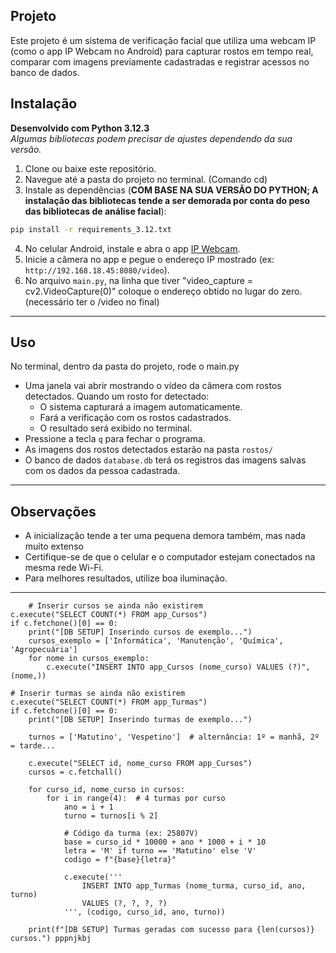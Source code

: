 ## Projeto

Este projeto é um sistema de verificação facial que utiliza uma webcam IP (como o app IP Webcam no Android) para capturar rostos em tempo real, comparar com imagens previamente cadastradas e registrar acessos no banco de dados.


## Instalação

**Desenvolvido com Python 3.12.3**  
*Algumas bibliotecas podem precisar de ajustes dependendo da sua versão.*


1. Clone ou baixe este repositório.
2. Navegue até a pasta do projeto no terminal. (Comando cd)
3. Instale as dependências (**COM BASE NA SUA VERSÃO DO PYTHON; A instalação das bibliotecas tende a ser demorada por conta do peso das bibliotecas de análise facial**):

```bash
pip install -r requirements_3.12.txt
```

4. No celular Android, instale e abra o app [IP Webcam](https://play.google.com/store/apps/details?id=com.pas.webcam).
5. Inicie a câmera no app e pegue o endereço IP mostrado (ex: `http://192.168.18.45:8080/video`).
6. No arquivo `main.py`, na linha que tiver "video_capture = cv2.VideoCapture(0)" coloque o endereço obtido no lugar do zero. (necessário ter o /video no final)

---

## Uso

No terminal, dentro da pasta do projeto, rode o main.py

- Uma janela vai abrir mostrando o vídeo da câmera com rostos detectados.
Quando um rosto for detectado:
   - O sistema capturará a imagem automaticamente.
   - Fará a verificação com os rostos cadastrados.
   - O resultado será exibido no terminal.
- Pressione a tecla `q` para fechar o programa.
- As imagens dos rostos detectados estarão na pasta `rostos/`
- O banco de dados `database.db` terá os registros das imagens salvas com os dados da pessoa cadastrada.

---

## Observações

- A inicialização tende a ter uma pequena demora também, mas nada muito extenso
- Certifique-se de que o celular e o computador estejam conectados na mesma rede Wi-Fi.
- Para melhores resultados, utilize boa iluminação.

---

        # Inserir cursos se ainda não existirem
    c.execute("SELECT COUNT(*) FROM app_Cursos")
    if c.fetchone()[0] == 0:
        print("[DB SETUP] Inserindo cursos de exemplo...")
        cursos_exemplo = ['Informática', 'Manutenção', 'Química', 'Agropecuária']
        for nome in cursos_exemplo:
            c.execute("INSERT INTO app_Cursos (nome_curso) VALUES (?)", (nome,))

    # Inserir turmas se ainda não existirem
    c.execute("SELECT COUNT(*) FROM app_Turmas")
    if c.fetchone()[0] == 0:
        print("[DB SETUP] Inserindo turmas de exemplo...")

        turnos = ['Matutino', 'Vespetino']  # alternância: 1º = manhã, 2º = tarde...

        c.execute("SELECT id, nome_curso FROM app_Cursos")
        cursos = c.fetchall()

        for curso_id, nome_curso in cursos:
            for i in range(4):  # 4 turmas por curso
                ano = i + 1
                turno = turnos[i % 2]

                # Código da turma (ex: 25807V)
                base = curso_id * 10000 + ano * 1000 + i * 10
                letra = 'M' if turno == 'Matutino' else 'V'
                codigo = f"{base}{letra}"

                c.execute('''
                    INSERT INTO app_Turmas (nome_turma, curso_id, ano, turno)
                    VALUES (?, ?, ?, ?)
                ''', (codigo, curso_id, ano, turno))

        print(f"[DB SETUP] Turmas geradas com sucesso para {len(cursos)} cursos.") pppnjkbj